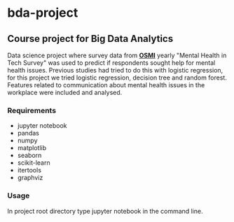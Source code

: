 # bda-project

## Course project for Big Data Analytics

Data science project where survey data from **[OSMI](https://osmihelp.org/research)** yearly "Mental Health in Tech Survey" was used to predict if respondents sought help for mental health issues. Previous studies had tried to do this with logistic regression, for this project we tried logistic regression, decision tree and random forest. Features related to communication about mental health issues in the workplace were included and analysed.

### Requirements

- jupyter notebook
-  pandas
-  numpy
-  matplotlib
-  seaborn
-  scikit-learn
-  itertools
-  graphviz

### Usage

In project root directory type jupyter notebook in the command line.

